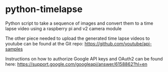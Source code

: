 # python-timelapse
Python script to take a sequence of images and convert them to a time lapse video using a raspberry pi and v2 camera module

The other piece needed to upload the generated time lapse videos to youtube can be found at the Git repo:
https://github.com/youtube/api-samples

Instructions on how to authorize Google API keys and OAuth2 can be found here:
https://support.google.com/googleapi/answer/6158862?hl=en
